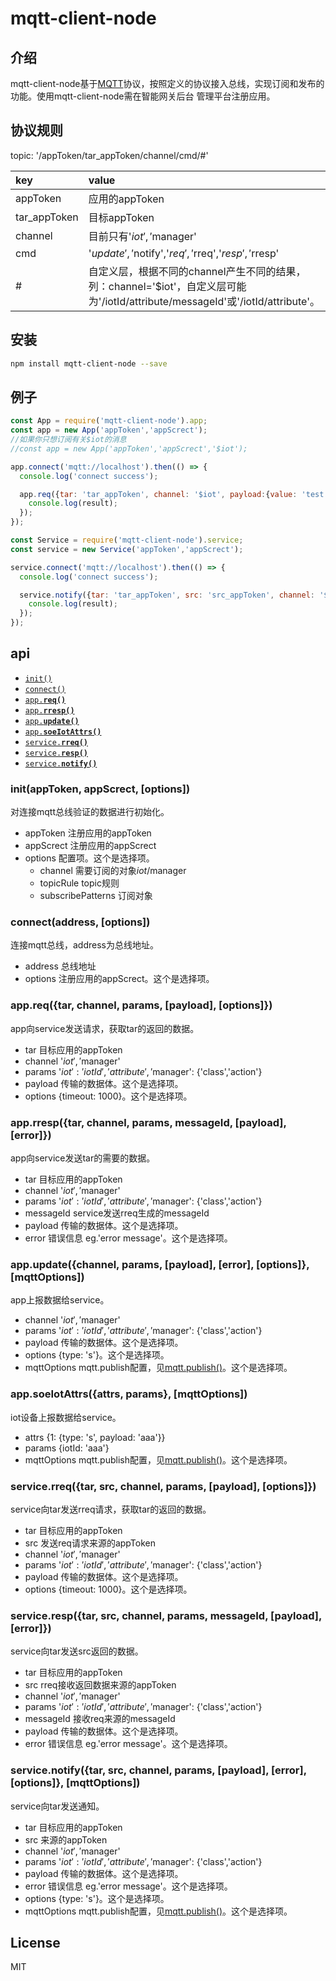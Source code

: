 # mqtt-client-node

## 介绍
mqtt-client-node基于[MQTT](http://mqtt.org/)协议，按照定义的协议接入总线，实现订阅和发布的功能。使用mqtt-client-node需在智能网关后台
管理平台注册应用。

## 协议规则
topic: '/appToken/tar_appToken/channel/cmd/#'

| key        | value           |
| :------------- |:-------------|
| appToken | 应用的appToken |
| tar_appToken | 目标appToken |
| channel | 目前只有'$iot','$manager' |
| cmd | '$update','$notify','$req','$rreq','$resp','$rresp' |
| # | 自定义层，根据不同的channel产生不同的结果，列：channel='$iot'，自定义层可能为'/iotId/attribute/messageId'或'/iotId/attribute'。 |

## 安装

```sh
npm install mqtt-client-node --save
```

## 例子
```javascript
const App = require('mqtt-client-node').app;
const app = new App('appToken','appScrect');
//如果你只想订阅有关$iot的消息
//const app = new App('appToken','appScrect','$iot');

app.connect('mqtt://localhost').then(() => {
  console.log('connect success');

  app.req({tar: 'tar_appToken', channel: '$iot', payload:{value: 'test'}}).then((result) => {
    console.log(result);
  });
});

const Service = require('mqtt-client-node').service;
const service = new Service('appToken','appScrect');

service.connect('mqtt://localhost').then(() => {
  console.log('connect success');

  service.notify({tar: 'tar_appToken', src: 'src_appToken', channel: '$iot', payload:{value: 'test'}}).then((result) => {
    console.log(result);
  });
});
```

## api
* <a href="#init"><code>init()</code></a>
* <a href="#connect"><code>connect()</code></a>
* <a href="#req"><code>app.<b>req()</b></code></a>
* <a href="#rresp"><code>app.<b>rresp()</b></code></a>
* <a href="#update"><code>app.<b>update()</b></code></a>
* <a href="#soeIotAttrs"><code>app.<b>soeIotAttrs()</b></code></a>
* <a href="#rreq"><code>service.<b>rreq()</b></code></a>
* <a href="#resp"><code>service.<b>resp()</b></code></a>
* <a href="#notify"><code>service.<b>notify()</b></code></a>

<a name="init"></a>
### init(appToken, appScrect, [options])
对连接mqtt总线验证的数据进行初始化。
* appToken 注册应用的appToken
* appScrect 注册应用的appScrect
* options 配置项。这个是选择项。
    * channel 需要订阅的对象$iot/$manager
    * topicRule topic规则
    * subscribePatterns 订阅对象

<a name="connect"></a>
### connect(address, [options])
连接mqtt总线，address为总线地址。
* address 总线地址
* options 注册应用的appScrect。这个是选择项。

<a name="req"></a>
### app.req({tar, channel, params, [payload], [options]})
app向service发送请求，获取tar的返回的数据。
* tar 目标应用的appToken
* channel '$iot','$manager'
* params '$iot': {'iotId','attribute'}, '$manager': {'class','action'}
* payload 传输的数据体。这个是选择项。
* options {timeout: 1000}。这个是选择项。

<a name="rresp"></a>
### app.rresp({tar, channel, params, messageId, [payload], [error]})
app向service发送tar的需要的数据。
* tar 目标应用的appToken
* channel '$iot','$manager'
* params '$iot': {'iotId','attribute'}, '$manager': {'class','action'}
* messageId service发送rreq生成的messageId
* payload 传输的数据体。这个是选择项。
* error 错误信息 eg.'error message'。这个是选择项。

<a name="update"></a>
### app.update({channel, params, [payload], [error], [options]}, [mqttOptions])
app上报数据给service。
* channel '$iot','$manager'
* params '$iot': {'iotId','attribute'}, '$manager': {'class','action'}
* payload 传输的数据体。这个是选择项。
* options {type: 's'}。这个是选择项。
* mqttOptions mqtt.publish配置，见[mqtt.publish()](https://github.com/mqttjs/MQTT.js#publish)。这个是选择项。

<a name="soeIotAttrs"></a>
### app.soeIotAttrs({attrs, params}, [mqttOptions])
iot设备上报数据给service。
* attrs {1: {type: 's', payload: 'aaa'}}
* params {iotId: 'aaa'}
* mqttOptions mqtt.publish配置，见[mqtt.publish()](https://github.com/mqttjs/MQTT.js#publish)。这个是选择项。

<a name="rreq"></a>
### service.rreq({tar, src, channel, params, [payload], [options]})
service向tar发送rreq请求，获取tar的返回的数据。
* tar 目标应用的appToken
* src 发送req请求来源的appToken
* channel '$iot','$manager'
* params '$iot': {'iotId','attribute'}, '$manager': {'class','action'}
* payload 传输的数据体。这个是选择项。
* options {timeout: 1000}。这个是选择项。

<a name="resp"></a>
### service.resp({tar, src, channel, params, messageId, [payload], [error]})
service向tar发送src返回的数据。
* tar 目标应用的appToken
* src rreq接收返回数据来源的appToken
* channel '$iot','$manager'
* params '$iot': {'iotId','attribute'}, '$manager': {'class','action'}
* messageId 接收req来源的messageId
* payload 传输的数据体。这个是选择项。
* error 错误信息 eg.'error message'。这个是选择项。

<a name="notify"></a>
### service.notify({tar, src, channel, params, [payload], [error], [options]}, [mqttOptions])
service向tar发送通知。
* tar 目标应用的appToken
* src 来源的appToken
* channel '$iot','$manager'
* params '$iot': {'iotId','attribute'}, '$manager': {'class','action'}
* payload 传输的数据体。这个是选择项。
* error 错误信息 eg.'error message'。这个是选择项。
* options {type: 's'}。这个是选择项。
* mqttOptions mqtt.publish配置，见[mqtt.publish()](https://github.com/mqttjs/MQTT.js#publish)。这个是选择项。

## License
MIT
